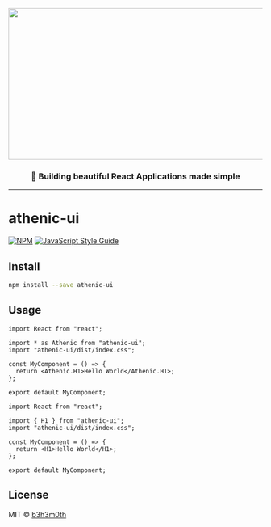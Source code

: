 <p align="center">
  <img width="600" height="300" src="https://raw.githubusercontent.com/b3h3m0th/athenic-ui/main/artwork/logo/logo.svg"> <br/>
  <h3 align="center">👑 Building beautiful React Applications made simple</h3>
</p>
<hr/>

# athenic-ui

[![NPM](https://img.shields.io/npm/v/athenic-ui.svg)](https://www.npmjs.com/package/athenic-ui) [![JavaScript Style Guide](https://img.shields.io/badge/code_style-standard-brightgreen.svg)](https://standardjs.com)

## Install

```bash
npm install --save athenic-ui
```

## Usage

```tsx
import React from "react";

import * as Athenic from "athenic-ui";
import "athenic-ui/dist/index.css";

const MyComponent = () => {
  return <Athenic.H1>Hello World</Athenic.H1>;
};

export default MyComponent;
```

```tsx
import React from "react";

import { H1 } from "athenic-ui";
import "athenic-ui/dist/index.css";

const MyComponent = () => {
  return <H1>Hello World</H1>;
};

export default MyComponent;
```

## License

MIT © [b3h3m0th](https://github.com/b3h3m0th)
